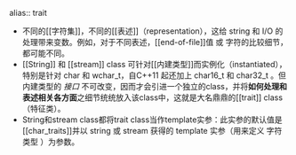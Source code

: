 alias:: trait

- 不同的[[字符集]]，不同的[[表述]]（representation），这给 string 和 I/O 的处理带来变数。例如，对于不同表述，[[end-of-file]]值 或 字符的比较细节，都可能不同。
- [[String]] 和 [[stream]] class 可针对[[内建类型]]而实例化（instantiated），特别是针对 char 和 wchar_t，自C++11 起还加上 char16_t 和 char32_t 。但内建类型的 *接口* 不可改变，因而才会引进一个独立的class，并将**如何处理和表述相关各方面**之细节统统放入该class中，这就是大名鼎鼎的[[trait]] class（特征类）。
- String和stream class都将trait class当作template实参：此实参的默认值是[[char_traits]]并以 string 或 stream 获得的 template 实参（用来定义 字符类型 ）为参数。